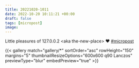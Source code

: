 ```yaml
---
title: 20221020-1011
date: 2022-10-20 10:11:21 +00:00
draft: false
tags: [micropost]
image:
---
```


<p>Little pleasures of 127.0.0.2 &lt;aka the-new-place&gt; ❤️ <a href="https://mastodon.bofhers.es/tags/micropost" class="mention hashtag" rel="tag">#<span>micropost</span></a></p>


{{< gallery match="gallery/*" sortOrder="asc" 
                rowHeight="150" margins="5" thumbnailResizeOptions="600x600 q90 Lanczos"
                previewType="blur" embedPreview="true" >}}
